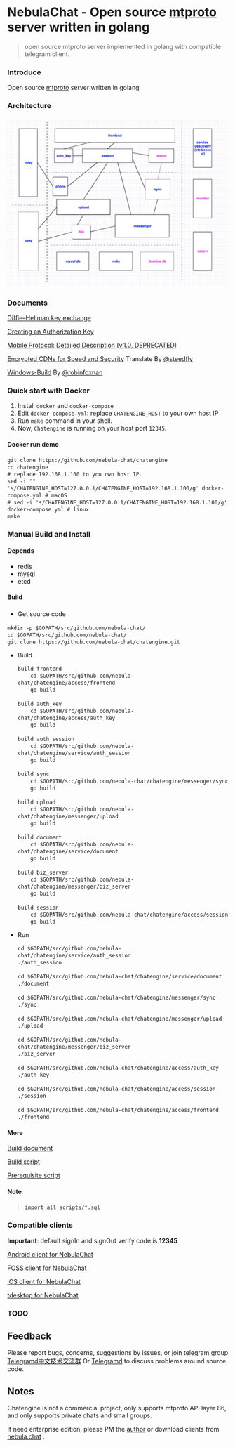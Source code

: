 # NebulaChat - Open source [mtproto](https://core.telegram.org/mtproto) server written in golang
> open source mtproto server implemented in golang with compatible telegram client.

### Introduce
Open source [mtproto](https://core.telegram.org/mtproto) server written in golang

### Architecture
![Architecture](doc/image/architecture-001.jpeg)

### Documents
[Diffie–Hellman key exchange](doc/dh-key-exchange.md)

[Creating an Authorization Key](doc/Creating_an_Authorization_Key.md)

[Mobile Protocol: Detailed Description (v.1.0, DEPRECATED)](doc/Mobile_Protocol-Detailed_Description_v.1.0_DEPRECATED.md)

[Encrypted CDNs for Speed and Security](doc/cdn.md) Translate By [@steedfly](https://github.com/steedfly)

[Windows-Build](doc/windows-build.md) By [@robinfoxnan](https://github.com/robinfoxnan)

### Quick start with Docker

1. Install `docker` and `docker-compose`
2. Edit `docker-compose.yml`: replace `CHATENGINE_HOST` to your own host IP
3. Run `make` command in your shell.
4. Now, `Chatengine` is running on your host port `12345`.

#### Docker run demo

```shell
git clone https://github.com/nebula-chat/chatengine
cd chatengine
# replace 192.168.1.100 to you own host IP.
sed -i "" 's/CHATENGINE_HOST=127.0.0.1/CHATENGINE_HOST=192.168.1.100/g' docker-compose.yml # macOS
# sed -i 's/CHATENGINE_HOST=127.0.0.1/CHATENGINE_HOST=192.168.1.100/g' docker-compose.yml # linux
make
```

### Manual Build and Install
#### Depends
- redis
- mysql
- etcd

#### Build

- Get source code　
```
mkdir -p $GOPATH/src/github.com/nebula-chat/
cd $GOPATH/src/github.com/nebula-chat/
git clone https://github.com/nebula-chat/chatengine.git

```

- Build
    ```
    build frontend
        cd $GOPATH/src/github.com/nebula-chat/chatengine/access/frontend
        go build
    
    build auth_key
        cd $GOPATH/src/github.com/nebula-chat/chatengine/access/auth_key
        go build

    build auth_session
        cd $GOPATH/src/github.com/nebula-chat/chatengine/service/auth_session
        go build
        
    build sync
        cd $GOPATH/src/github.com/nebula-chat/chatengine/messenger/sync
        go build
    
    build upload
        cd $GOPATH/src/github.com/nebula-chat/chatengine/messenger/upload
        go build
    
    build document
        cd $GOPATH/src/github.com/nebula-chat/chatengine/service/document
        go build

    build biz_server
        cd $GOPATH/src/github.com/nebula-chat/chatengine/messenger/biz_server
        go build
        
    build session
        cd $GOPATH/src/github.com/nebula-chat/chatengine/access/session
        go build
    ```

- Run
    ```
    cd $GOPATH/src/github.com/nebula-chat/chatengine/service/auth_session
    ./auth_session
    
    cd $GOPATH/src/github.com/nebula-chat/chatengine/service/document
    ./document

    cd $GOPATH/src/github.com/nebula-chat/chatengine/messenger/sync
    ./sync
    
    cd $GOPATH/src/github.com/nebula-chat/chatengine/messenger/upload
    ./upload

    cd $GOPATH/src/github.com/nebula-chat/chatengine/messenger/biz_server
    ./biz_server

    cd $GOPATH/src/github.com/nebula-chat/chatengine/access/auth_key
    ./auth_key

    cd $GOPATH/src/github.com/nebula-chat/chatengine/access/session
    ./session
    
    cd $GOPATH/src/github.com/nebula-chat/chatengine/access/frontend
    ./frontend
    ```

#### More
[Build document](doc/build.md)

[Build script](scripts/build.sh)

[Prerequisite script](scripts/prerequisite.sh)


#### **Note**
> **`import all scripts/*.sql`**

### Compatible clients
**Important**: default signIn and signOut verify code is **12345**

[Android client for NebulaChat](https://github.com/nebula-chat/clients/tree/master/Telegram-Android)

[FOSS client for NebulaChat](https://github.com/nebula-chat/clients/tree/master/Telegram-FOSS)

[iOS client for NebulaChat](https://github.com/nebula-chat/clients/tree/master/Telegram-iOS)

[tdesktop for NebulaChat](https://github.com/nebula-chat/clients/tree/master/tdesktop)


### TODO

## Feedback
Please report bugs, concerns, suggestions by issues, or join telegram group [Telegramd中文技术交流群](https://t.me/cntelegramd) Or [Telegramd](https://t.me/entelegramd) to discuss problems around source code.

## Notes
Chatengine is not a commercial project, only supports mtproto API layer 86, and only supports private chats and small groups. 

If need enterprise edition, please PM the [author](https://t.me/benqi) or download clients from [nebula.chat](https://nebula.chat) .

